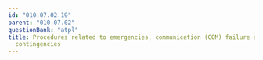 ```yaml
---
id: "010.07.02.19"
parent: "010.07.02"
questionBank: "atpl"
title: Procedures related to emergencies, communication (COM) failure and
  contingencies
---
```


